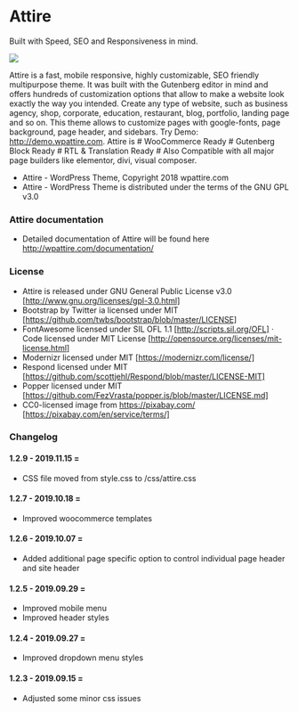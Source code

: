 Attire
=================================
Built with Speed, SEO and Responsiveness in mind.

![](https://w3edencdn.s3.amazonaws.com/images/attire-screenshot.png)

Attire is a fast, mobile responsive, highly customizable, SEO friendly multipurpose theme. It was built with the Gutenberg editor in mind and offers hundreds of customization options that allow to make a website look exactly the way you intended. Create any type of website, such as business agency, shop, corporate, education, restaurant, blog, portfolio, landing page and so on. This theme allows to customize pages with google-fonts, page background, page header, and sidebars. Try Demo: http://demo.wpattire.com. Attire is # WooCommerce Ready # Gutenberg Block Ready # RTL & Translation Ready # Also Compatible with all major page builders like elementor, divi, visual composer.

* Attire - WordPress Theme, Copyright 2018 wpattire.com
* Attire - WordPress Theme is distributed under the terms of the GNU GPL v3.0

### Attire documentation

* Detailed documentation of Attire will be found here http://wpattire.com/documentation/

### License
* Attire is released under GNU General Public License v3.0 [http://www.gnu.org/licenses/gpl-3.0.html]
* Bootstrap by Twitter ia licensed under MIT [https://github.com/twbs/bootstrap/blob/master/LICENSE]
* FontAwesome licensed under SIL OFL 1.1 [http://scripts.sil.org/OFL] · Code licensed under MIT License [http://opensource.org/licenses/mit-license.html]
* Modernizr licensed under MIT [https://modernizr.com/license/]
* Respond licensed under MIT [https://github.com/scottjehl/Respond/blob/master/LICENSE-MIT]
* Popper licensed under MIT [https://github.com/FezVrasta/popper.js/blob/master/LICENSE.md]
* CC0-licensed image from https://pixabay.com/ [https://pixabay.com/en/service/terms/]

### Changelog

#### 1.2.9 - 2019.11.15 =
* CSS file moved from style.css to /css/attire.css

#### 1.2.7 - 2019.10.18 =
* Improved woocommerce templates

#### 1.2.6 - 2019.10.07 =
* Added additional page specific option to control individual page header and site header

#### 1.2.5 - 2019.09.29 =
* Improved mobile menu
* Improved header styles

#### 1.2.4 - 2019.09.27 =
*   Improved dropdown menu styles

#### 1.2.3 - 2019.09.15 =
*   Adjusted some minor css issues
